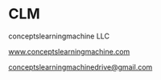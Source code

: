 # CLM
 conceptslearningmachine LLC


www.conceptslearningmachine.com


conceptslearningmachinedrive@gmail.com

